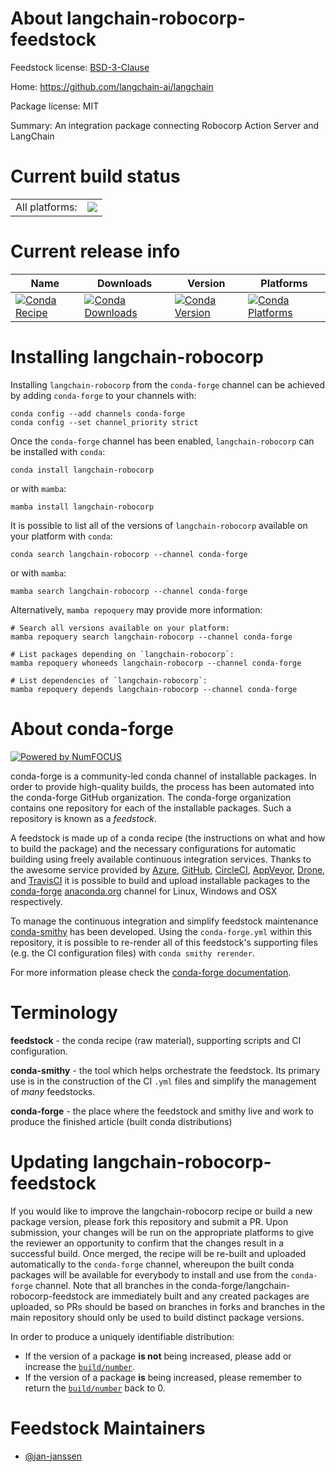 About langchain-robocorp-feedstock
==================================

Feedstock license: [BSD-3-Clause](https://github.com/conda-forge/langchain-robocorp-feedstock/blob/main/LICENSE.txt)

Home: https://github.com/langchain-ai/langchain

Package license: MIT

Summary: An integration package connecting Robocorp Action Server and LangChain

Current build status
====================


<table><tr><td>All platforms:</td>
    <td>
      <a href="https://dev.azure.com/conda-forge/feedstock-builds/_build/latest?definitionId=22661&branchName=main">
        <img src="https://dev.azure.com/conda-forge/feedstock-builds/_apis/build/status/langchain-robocorp-feedstock?branchName=main">
      </a>
    </td>
  </tr>
</table>

Current release info
====================

| Name | Downloads | Version | Platforms |
| --- | --- | --- | --- |
| [![Conda Recipe](https://img.shields.io/badge/recipe-langchain--robocorp-green.svg)](https://anaconda.org/conda-forge/langchain-robocorp) | [![Conda Downloads](https://img.shields.io/conda/dn/conda-forge/langchain-robocorp.svg)](https://anaconda.org/conda-forge/langchain-robocorp) | [![Conda Version](https://img.shields.io/conda/vn/conda-forge/langchain-robocorp.svg)](https://anaconda.org/conda-forge/langchain-robocorp) | [![Conda Platforms](https://img.shields.io/conda/pn/conda-forge/langchain-robocorp.svg)](https://anaconda.org/conda-forge/langchain-robocorp) |

Installing langchain-robocorp
=============================

Installing `langchain-robocorp` from the `conda-forge` channel can be achieved by adding `conda-forge` to your channels with:

```
conda config --add channels conda-forge
conda config --set channel_priority strict
```

Once the `conda-forge` channel has been enabled, `langchain-robocorp` can be installed with `conda`:

```
conda install langchain-robocorp
```

or with `mamba`:

```
mamba install langchain-robocorp
```

It is possible to list all of the versions of `langchain-robocorp` available on your platform with `conda`:

```
conda search langchain-robocorp --channel conda-forge
```

or with `mamba`:

```
mamba search langchain-robocorp --channel conda-forge
```

Alternatively, `mamba repoquery` may provide more information:

```
# Search all versions available on your platform:
mamba repoquery search langchain-robocorp --channel conda-forge

# List packages depending on `langchain-robocorp`:
mamba repoquery whoneeds langchain-robocorp --channel conda-forge

# List dependencies of `langchain-robocorp`:
mamba repoquery depends langchain-robocorp --channel conda-forge
```


About conda-forge
=================

[![Powered by
NumFOCUS](https://img.shields.io/badge/powered%20by-NumFOCUS-orange.svg?style=flat&colorA=E1523D&colorB=007D8A)](https://numfocus.org)

conda-forge is a community-led conda channel of installable packages.
In order to provide high-quality builds, the process has been automated into the
conda-forge GitHub organization. The conda-forge organization contains one repository
for each of the installable packages. Such a repository is known as a *feedstock*.

A feedstock is made up of a conda recipe (the instructions on what and how to build
the package) and the necessary configurations for automatic building using freely
available continuous integration services. Thanks to the awesome service provided by
[Azure](https://azure.microsoft.com/en-us/services/devops/), [GitHub](https://github.com/),
[CircleCI](https://circleci.com/), [AppVeyor](https://www.appveyor.com/),
[Drone](https://cloud.drone.io/welcome), and [TravisCI](https://travis-ci.com/)
it is possible to build and upload installable packages to the
[conda-forge](https://anaconda.org/conda-forge) [anaconda.org](https://anaconda.org/)
channel for Linux, Windows and OSX respectively.

To manage the continuous integration and simplify feedstock maintenance
[conda-smithy](https://github.com/conda-forge/conda-smithy) has been developed.
Using the ``conda-forge.yml`` within this repository, it is possible to re-render all of
this feedstock's supporting files (e.g. the CI configuration files) with ``conda smithy rerender``.

For more information please check the [conda-forge documentation](https://conda-forge.org/docs/).

Terminology
===========

**feedstock** - the conda recipe (raw material), supporting scripts and CI configuration.

**conda-smithy** - the tool which helps orchestrate the feedstock.
                   Its primary use is in the construction of the CI ``.yml`` files
                   and simplify the management of *many* feedstocks.

**conda-forge** - the place where the feedstock and smithy live and work to
                  produce the finished article (built conda distributions)


Updating langchain-robocorp-feedstock
=====================================

If you would like to improve the langchain-robocorp recipe or build a new
package version, please fork this repository and submit a PR. Upon submission,
your changes will be run on the appropriate platforms to give the reviewer an
opportunity to confirm that the changes result in a successful build. Once
merged, the recipe will be re-built and uploaded automatically to the
`conda-forge` channel, whereupon the built conda packages will be available for
everybody to install and use from the `conda-forge` channel.
Note that all branches in the conda-forge/langchain-robocorp-feedstock are
immediately built and any created packages are uploaded, so PRs should be based
on branches in forks and branches in the main repository should only be used to
build distinct package versions.

In order to produce a uniquely identifiable distribution:
 * If the version of a package **is not** being increased, please add or increase
   the [``build/number``](https://docs.conda.io/projects/conda-build/en/latest/resources/define-metadata.html#build-number-and-string).
 * If the version of a package **is** being increased, please remember to return
   the [``build/number``](https://docs.conda.io/projects/conda-build/en/latest/resources/define-metadata.html#build-number-and-string)
   back to 0.

Feedstock Maintainers
=====================

* [@jan-janssen](https://github.com/jan-janssen/)


